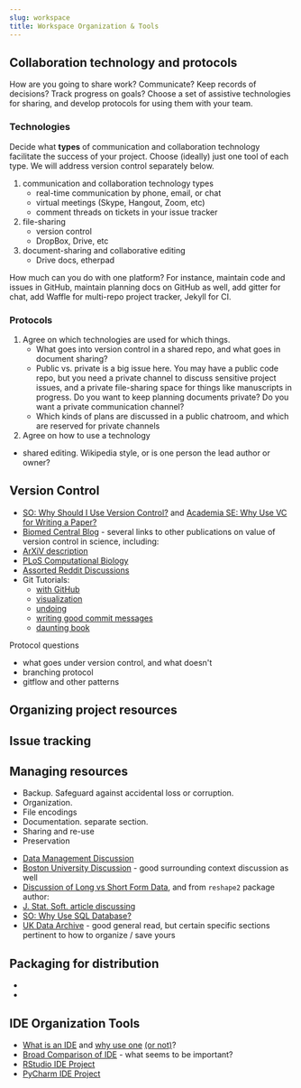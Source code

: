 ```yaml
---
slug: workspace
title: Workspace Organization & Tools
---
```


## Collaboration technology and protocols

How are you going to share work?  Communicate?  Keep records of decisions?  Track progress on goals?  Choose a set of assistive technologies for sharing, and develop protocols for using them with your team. 

### Technologies 

Decide what **types** of communication and collaboration technology facilitate the success of your project.  Choose (ideally) just one tool of each type.  We will address version control separately below.  

1. communication and collaboration technology types
   * real-time communication by phone, email, or chat
   * virtual meetings (Skype, Hangout, Zoom, etc)
   * comment threads on tickets in your issue tracker
1. file-sharing  
   * version control
   * DropBox, Drive, etc
1. document-sharing and collaborative editing
   * Drive docs, etherpad
   
How much can you do with one platform?  For instance, maintain code and issues in GitHub, maintain planning docs on GitHub as well, add gitter for chat, add Waffle for multi-repo project tracker, Jekyll for CI. 

### Protocols

1. Agree on which technologies are used for which things.  
   * What goes into version control in a shared repo, and what goes in document sharing?
   * Public vs. private is a big issue here.  You may have a public code repo, but you need a private channel to discuss sensitive project issues, and a private file-sharing space for things like manuscripts in progress.  Do you want to keep planning documents private?  Do you want a private communication channel?  
   * Which kinds of plans are discussed in a public chatroom, and which are reserved for private channels
1.  Agree on how to use a technology
   * shared editing.  Wikipedia style, or is one person the lead author or owner? 


## Version Control

 - [SO: Why Should I Use Version Control?](http://stackoverflow.com/questions/1408450/why-should-i-use-version-control) and [Academia SE: Why Use VC for Writing a Paper?](http://academia.stackexchange.com/questions/5277/why-use-version-control-systems-for-writing-a-paper)
 - [Biomed Central Blog](http://blogs.biomedcentral.com/bmcblog/2013/02/28/version-control-for-scientific-research/) - several links to other publications on value of version control in science, including:
 - [ArXiV description](http://arxiv.org/pdf/1210.0530.pdf)
 - [PLoS Computational Biology](http://dx.doi.org/10.1371/journal.pcbi.1003285)
 - [Assorted Reddit Discussions](http://www.reddit.com/r/programming/search?q=why+version+control&restrict_sr=on)
 - Git Tutorials:
   * [with GitHub](https://try.github.com/)
   * [visualization](http://pcottle.github.io/learnGitBranching/)
   * [undoing](https://github.com/blog/2019-how-to-undo-almost-anything-with-git)
   * [writing good commit messages](http://chris.beams.io/posts/git-commit/)
   * [daunting book](https://progit.org/)

Protocol questions
* what goes under version control, and what doesn't
* branching protocol
* gitflow and other patterns

## Organizing project resources 

## Issue tracking 



## Managing resources 

* Backup.  Safeguard against accidental loss or corruption.  
* Organization.   
* File encodings
* Documentation.  separate section. 
* Sharing and re-use
* Preservation

 - [Data Management Discussion](http://mariovalle.name/sdm/scientific-data-management.html)
 - [Boston University Discussion](http://www.bu.edu/datamanagement/outline/elements/) - good surrounding context discussion as well
 - [Discussion of Long vs Short Form Data](http://seananderson.ca/2013/10/19/reshape.html), and from `reshape2` package author:
 - [J. Stat. Soft. article discussing](http://www.jstatsoft.org/v21/i12)
 - [SO: Why Use SQL Database?](http://stackoverflow.com/questions/2900324/why-use-sql-database)
 - [UK Data Archive](http://www.data-archive.ac.uk/media/2894/managingsharing.pdf) - good general read, but certain specific sections pertinent to how to organize / save yours


## Packaging for distribution
* 
* 


## IDE Organization Tools

 - [What is an IDE](http://en.wikipedia.org/wiki/Integrated_development_environment) and [why use one](http://programmers.stackexchange.com/questions/20950/what-justifies-the-use-of-an-ide-versus-a-standard-editor) [(or not)](http://blog.bittersweetryan.com/2012/02/great-ide-vs-text-editor-debate-why-i.html)?
 - [Broad Comparison of IDE](http://en.wikipedia.org/wiki/Comparison_of_integrated_development_environments) - what seems to be important?
 - [RStudio IDE Project](https://support.rstudio.com/hc/en-us/articles/200526207-Using-Projects)
 - [PyCharm IDE Project](https://www.jetbrains.com/pycharm/help/project.html)

<!--
## System Tools

Unix-like systems provide a variety of command line tools to accomplish tasks in the file system.  In some settings
(*e.g.*, typical supercomputers) these tools are it, so they are important to
understand.  However, even where you can use fancier tools, [these may do parts of the job better](http://superuser.com/questions/414965/when-to-use-bash-and-when-to-use-perl-python-ruby).

Some command line cheat sheets:

 - [one](http://cli.learncodethehardway.org/bash_cheat_sheet.pdf)
 - [another](http://www.git-tower.com/blog/command-line-cheat-sheet/)

## Basic Layout

 - [Python Project Template Guide](http://learnpythonthehardway.org/book/ex46.html) - challenge: write a bash script to automate this approach
 - [...or try any of several pre-packaged options](https://www.google.com/search?q=python%20package%20template)
 - [General Discussion for R Packages](http://r-pkgs.had.co.nz/)
--> 


<!-- ## Publish!

The our goal as scientists is to create useful knowledge (*useful* may be defined on a very long time scale).  Knowledge doesn't exist if people don't have access to it, and it's not useful if they can't engage with it.

There are a variety of tools that support co-mingling your code with the scientific report it supports:

 - general discussion of literate programming
 - rweave
 - jupyter

## Finally: Think in Terms of the **Product**

We want "software" (*e.g.*, the combination of scripts, analysis code, data
management, reference management, external tools devoted to addressing a
particular research question / area) that is:

 - easy to use correctly
 - easy to verify (*i.e.*, does what intends) and validate (*i.e.*, produces something
   that can be compared to empirical measurements)
 - easy to know when using incorrectly, and what to change to use correctly
 - easy to understand, both as a whole and individual parts
 - plausible to deploy in other settings (*e.g.*, distributed computation, GUI tool for non-technical users)
 - generalizable (*e.g.*, different dataset / context)

## Think in Terms of the **Process**

motivate remaining points in terms of how a scientist works.  Organization should
support:

 - shifting data (new data, updates to existing data, changes to schema)
 - effective collaboration with people in different roles (*e.g.*, theoreticians, modelers, field scientists)
 - portability
 - publication (results *as well as recipe*)
 - subsequent extension
 
 -->

